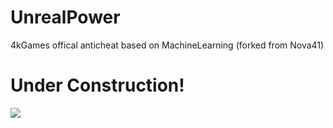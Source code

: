 # UnrealPower
4kGames offical anticheat based on MachineLearning (forked from Nova41)
# Under Construction!
<img src="https://i.imgur.com/rkQpXPI.png">
